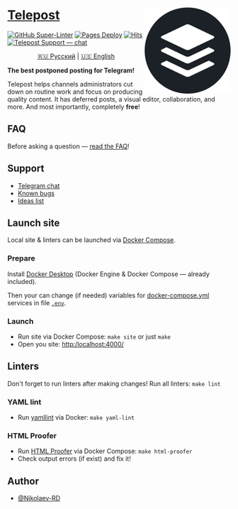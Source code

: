 # <a href="https://telepost.me/">Telepost</a> <img src="images/telepost_icon-194x194.png" alt="Telepost logo" align="right" />

[![GitHub Super-Linter](https://github.com/Telepost-me/telepost-me.github.io/workflows/Linters/badge.svg)](https://github.com/marketplace/actions/super-linter)
[![Pages Deploy](https://github.com/Telepost-me/telepost-me.github.io/actions/workflows/pages/pages-build-deployment/badge.svg)](https://github.com/Telepost-me/telepost-me.github.io/actions/workflows/pages/pages-build-deployment)
[![Hits](https://hits.seeyoufarm.com/api/count/incr/badge.svg?url=https%3A%2F%2Fgithub.com%2FTelepost-me%2Ftelepost-me.github.io&count_bg=%2379C83D&title_bg=%23555555&icon=telegram.svg&icon_color=%23F5F5F5&title=hits&edge_flat=false)](https://hits.seeyoufarm.com)
[![Telepost Support — chat](https://shields.io/badge/Telepost-Чат-green?logo=telegram&style=social)](https://t.me/joinchat/Ypg01CdfpW5jNWFi)

<p align="center">
   <a href="README.md">🇷🇺 Русский</a> | <a href="README.en.md">🇺🇸 English</a>
</p>

**The best postponed posting for Telegram!**

Telepost helps channels administrators cut down on routine work and focus on producing quality content. It has deferred posts, a visual editor, collaboration, and more. And most importantly, completely **free**!

## FAQ

Before asking a question — [read the FAQ](https://telepost-me.github.io/faq)!

## Support

- [Telegram chat](https://t.me/joinchat/Ypg01CdfpW5jNWFi)
- [Known bugs](https://github.com/Telepost-me/support/issues?q=is%3Aissue+is%3Aopen+label%3Abug)
- [Ideas list](https://github.com/Telepost-me/support/issues?q=is%3Aissue+is%3Aopen+label%3Aidea)

## Launch site

Local site & linters can be launched via [Docker Compose](https://docs.docker.com/compose/).

### Prepare

Install [Docker Desktop](https://docs.docker.com/desktop/) (Docker Engine & Docker Compose — already included).

Then your can change (if needed) variables for [docker-compose.yml](./docker-compose.yml) services in file [`.env`](./.env).

### Launch

- Run site via Docker Compose: `make site` or just `make`
- Open you site: <http:/localhost:4000/>

## Linters

Don't forget to run linters after making changes! Run all linters: `make lint`

### YAML lint

- Run [yamllint](https://yamllint.readthedocs.io/en/stable/) via Docker: `make yaml-lint`

### HTML Proofer

- Run [HTML Proofer](https://github.com/gjtorikian/html-proofer) via Docker Compose: `make html-proofer`
- Check output errors (if exist) and fix it!

## Author

- [@Nikolaev-RD](https://github.com/nikolaev-rd)
